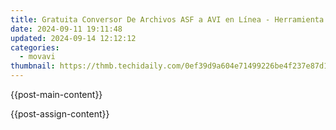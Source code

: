 ```yaml
---
title: Gratuita Conversor De Archivos ASF a AVI en Línea - Herramienta Sin Costo Con Movavi
date: 2024-09-11 19:11:48
updated: 2024-09-14 12:12:12
categories:
  - movavi
thumbnail: https://thmb.techidaily.com/0ef39d9a604e71499226be4f237e87d1b86c04c6f94c96b9949bbc0cc087d2d2.jpg
---
```


{{post-main-content}}

<ins class="adsbygoogle"
     style="display:block"
     data-ad-format="autorelaxed"
     data-ad-client="ca-pub-7571918770474297"
     data-ad-slot="1223367746"></ins>

{{post-assign-content}}

<ins class="adsbygoogle"
     style="display:block"
     data-ad-client="ca-pub-7571918770474297"
     data-ad-slot="8358498916"
     data-ad-format="auto"
     data-full-width-responsive="true"></ins>
